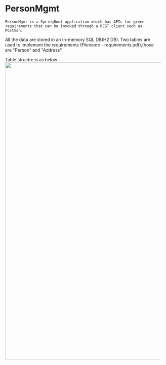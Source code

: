 # PersonMgmt
	PersonMgmt is a SpringBoot application which has APIs for given requirements that can be invoked through a REST client such as Postman.
  
  All the data are stored in an In-memory SQL DB(H2 DB). Two tables are used to implement the requirements (Filename - requirements.pdf),those are "Person" and "Address"
  
  Table structre is as below
 <img width="964" src="https://github.com/shishira10/accelaPersonMgmt/blob/CodingExercise/Images/Person.png 19">
